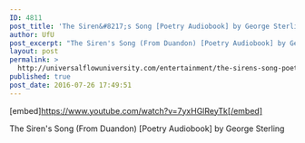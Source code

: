 ```yaml
---
ID: 4811
post_title: 'The Siren&#8217;s Song [Poetry Audiobook] by George Sterling'
author: UfU
post_excerpt: "The Siren's Song (From Duandon) [Poetry Audiobook] by George Sterling"
layout: post
permalink: >
  http://universalflowuniversity.com/entertainment/the-sirens-song-poetry-audiobook-by-george-sterling/
published: true
post_date: 2016-07-26 17:49:51
---
```

[embed]https://www.youtube.com/watch?v=7yxHGlReyTk[/embed]<br>
<p>The Siren's Song (From Duandon) [Poetry Audiobook] by George Sterling</p>